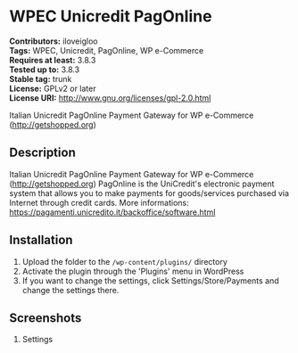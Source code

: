 # WPEC Unicredit PagOnline #
**Contributors:** iloveigloo  
**Tags:** WPEC, Unicredit, PagOnline, WP e-Commerce  
**Requires at least:** 3.8.3  
**Tested up to:** 3.8.3  
**Stable tag:** trunk  
**License:** GPLv2 or later  
**License URI:** http://www.gnu.org/licenses/gpl-2.0.html  

Italian Unicredit PagOnline Payment Gateway for WP e-Commerce (http://getshopped.org)

## Description ##
Italian Unicredit PagOnline Payment Gateway for WP e-Commerce (http://getshopped.org)
PagOnline is the UniCredit's electronic payment system that allows you to make payments for goods/services purchased via Internet through credit cards.
More informations: https://pagamenti.unicredito.it/backoffice/software.html

## Installation ##
1. Upload the folder to the `/wp-content/plugins/` directory
2. Activate the plugin through the \'Plugins\' menu in WordPress
3. If you want to change the settings, click Settings/Store/Payments and change the settings there.

## Screenshots ##
1. Settings
